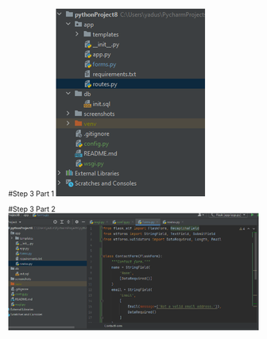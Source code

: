 #Step 3 Part 1
![Step 3 Part 1](screenshots/step3Part1.PNG)

#Step 3 Part 2
![Step 3 Part 2](screenshots/step3Part2.PNG)
